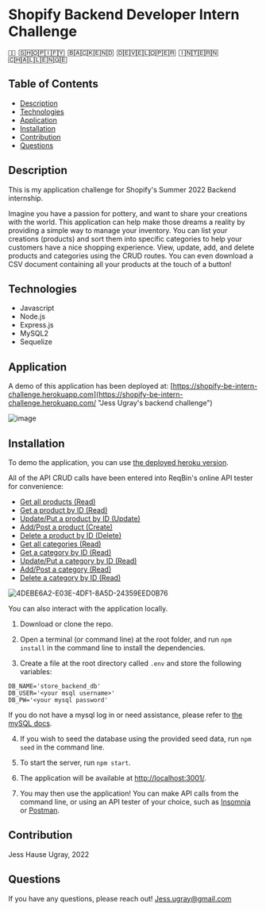 # Shopify Backend Developer Intern Challenge

`👩‍💻 🅂🄷🄾🄿🄸🄵🅈 🄱🄰🄲🄺🄴🄽🄳 🄳🄴🅅🄴🄻🄾🄿🄴🅁 🄸🄽🅃🄴🅁🄽 🄲🄷🄰🄻🄻🄴🄽🄶🄴`


## Table of Contents

  * [Description](#description)
  * [Technologies](#technologies)
  * [Application](#application)
  * [Installation](#installation)
  * [Contribution](#contribution)
  * [Questions](#questions)

## Description

This is my application challenge for Shopify's Summer 2022 Backend internship.

Imagine you have a passion for pottery, and want to share your creations with the world. This application can help make those dreams a reality by providing a simple way to manage your inventory. You can list your creations (products) and sort them into specific categories to help your customers have a nice shopping experience. View, update, add, and delete products and categories using the CRUD routes. You can even download a CSV document containing all your products at the touch of a button!

## Technologies

* Javascript
* Node.js
* Express.js
* MySQL2
* Sequelize

## Application

A demo of this application has been deployed at: [https://shopify-be-intern-challenge.herokuapp.com](https://shopify-be-intern-challenge.herokuapp.com/ "Jess Ugray's backend challenge")

![image](https://user-images.githubusercontent.com/59127869/149660897-b97ec1ac-c247-4b14-b005-bd54638bf074.png)

## Installation

To demo the application, you can use [the deployed heroku version](https://shopify-be-intern-challenge.herokuapp.com/ "Jess Ugray's backend challenge").

All of the API CRUD calls have been entered into ReqBin's online API tester for convenience:
* [Get all products (Read)](https://reqbin.com/otvbpjk8)
* [Get a product by ID (Read)](https://reqbin.com/lhwlfiy8)
* [Update/Put a product by ID (Update)](https://reqbin.com/vdebo6dy)
* [Add/Post a product (Create)](https://reqbin.com/ojljkbjv)
* [Delete a product by ID (Delete)](https://reqbin.com/bwqedmta)
* [Get all categories (Read)](https://reqbin.com/qo9hpowq)
* [Get a category by ID (Read)](https://reqbin.com/khrcgzgn)
* [Update/Put a category by ID (Read)](https://reqbin.com/nxmmilu5)
* [Add/Post a category (Read)](https://reqbin.com/ncb9x4of)
* [Delete a category by ID (Read)](https://reqbin.com/zjnermvr)


![4DEBE6A2-E03E-4DF1-8A5D-24359EED0B76](https://user-images.githubusercontent.com/59127869/149660644-284c5343-ee3a-429a-b8e8-22b6892fc1e2.jpeg)

You can also interact with the application locally. 

1. Download or clone the repo. 

2. Open a terminal (or command line) at the root folder, and run `npm install` in the command line to install the dependencies. 

3. Create a file at the root directory called `.env` and store the following variables:
```
DB_NAME='store_backend_db'
DB_USER='<your msql username>'
DB_PW='<your mysql password'
```
If you do not have a mysql log in or need assistance, please refer to [the mySQL docs](https://dev.mysql.com/doc/refman/8.0/en/access-control.html).

4. If you wish to seed the database using the provided seed data, run  `npm seed` in the command line. 

5. To start the server, run `npm start`.

6. The application will be available at [http://localhost:3001/](http://localhost:3001/).

7. You may then use the application! You can make API calls from the command line, or using an API tester of your choice, such as [Insomnia](https://insomnia.rest/) or [Postman](https://www.postman.com/). 

## Contribution

Jess Hause Ugray, 2022

## Questions

If you have any questions, please reach out! Jess.ugray@gmail.com

